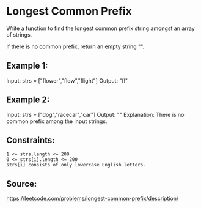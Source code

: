 # Longest Common Prefix
Write a function to find the longest common prefix string amongst an array of strings.

If there is no common prefix, return an empty string "".

 

## Example 1:

   Input: strs = ["flower","flow","flight"]
   Output: "fl"

## Example 2:

   Input: strs = ["dog","racecar","car"]
   Output: ""
  Explanation: There is no common prefix among the input strings.

 

## Constraints:

    1 <= strs.length <= 200
    0 <= strs[i].length <= 200
    strs[i] consists of only lowercase English letters.

## Source: 
https://leetcode.com/problems/longest-common-prefix/description/
